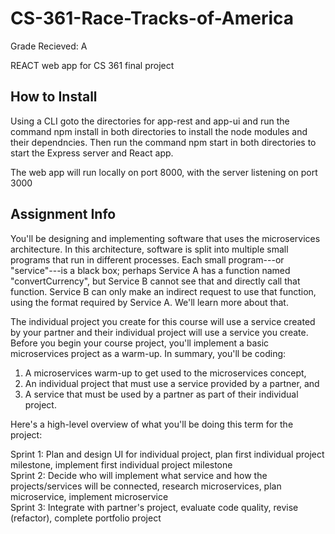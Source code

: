 # CS-361-Race-Tracks-of-America
Grade Recieved: A

REACT web app for CS 361 final project

## How to Install 
Using a CLI goto the directories for app-rest and app-ui and run the command npm install in both directories to install the node modules and their dependncies. Then run the command npm start in both directories to start the Express server and React app. 

The web app will run locally on port 8000, with the server listening on port 3000

## Assignment Info
You'll be designing and implementing software that uses the microservices architecture. In this architecture, software is split into multiple small programs that run in different processes. Each small program---or "service"---is a black box; perhaps Service A has a function named "convertCurrency", but Service B cannot see that and directly call that function. Service B can only make an indirect request to use that function, using the format required by Service A. We'll learn more about that.

The individual project you create for this course will use a service created by your partner and their individual project will use a service you create. Before you begin your course project, you'll implement a basic microservices project as a warm-up. In summary, you'll be coding:

1. A microservices warm-up to get used to the microservices concept,
2. An individual project that must use a service provided by a partner, and
3. A service that must be used by a partner as part of their individual project.

Here's a high-level overview of what you'll be doing this term for the project:

Sprint 1: Plan and design UI for individual project, plan first individual project milestone, implement first individual project milestone <br />
Sprint 2: Decide who will implement what service and how the projects/services will be connected, research microservices, plan microservice, implement microservice <br />
Sprint 3: Integrate with partner's project, evaluate code quality, revise (refactor), complete portfolio project <br />
